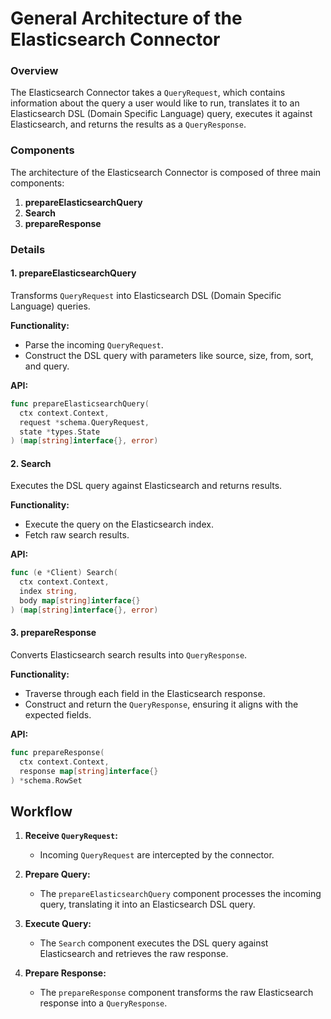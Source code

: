 # General Architecture of the Elasticsearch Connector

### Overview

The Elasticsearch Connector takes a `QueryRequest`, which contains information about the query a user would like to run, translates it to an Elasticsearch DSL (Domain Specific Language) query, executes it against Elasticsearch, and returns the results as a `QueryResponse`.

### Components

The architecture of the Elasticsearch Connector is composed of three main components:

1. **prepareElasticsearchQuery**
2. **Search**
3. **prepareResponse**

### Details

#### 1. prepareElasticsearchQuery

Transforms `QueryRequest` into Elasticsearch DSL (Domain Specific Language) queries.

**Functionality:**
- Parse the incoming `QueryRequest`.
- Construct the DSL query with parameters like source, size, from, sort, and query.

**API:**

```go
func prepareElasticsearchQuery(
  ctx context.Context, 
  request *schema.QueryRequest, 
  state *types.State
) (map[string]interface{}, error)
```

#### 2. Search

Executes the DSL query against Elasticsearch and returns results.

**Functionality:**
- Execute the query on the Elasticsearch index.
- Fetch raw search results.

**API:**

```go
func (e *Client) Search(
  ctx context.Context,
  index string, 
  body map[string]interface{}
) (map[string]interface{}, error)
```

#### 3. prepareResponse

Converts Elasticsearch search results into `QueryResponse`.

**Functionality:**
- Traverse through each field in the Elasticsearch response.
- Construct and return the `QueryResponse`, ensuring it aligns with the expected fields.

**API:**

```go
func prepareResponse(
  ctx context.Context, 
  response map[string]interface{}
) *schema.RowSet
```
## Workflow

1. **Receive `QueryRequest`:**
   - Incoming `QueryRequest` are intercepted by the connector.

2. **Prepare Query:**
   - The `prepareElasticsearchQuery` component processes the incoming query, translating it into an Elasticsearch DSL query.

3. **Execute Query:**
   - The `Search` component executes the DSL query against Elasticsearch and retrieves the raw response.

4. **Prepare Response:**
   - The `prepareResponse` component transforms the raw Elasticsearch response into a `QueryResponse`.